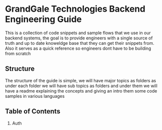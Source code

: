 # GrandGale Technologies Backend Engineering Guide
This is a collection of code snippets and sample flows that we use in our backend systems, the goal is to provide engineers with a single source of truth and up to date knoweldge base that they can get their snippets from. Also it serves as a quick reference so engineers dont have to be building from scratch

## Structure
The structure of the guide is simple, we will have major topics as folders as under each folder we will have sub topics as folders and under them we will have a readme explaining the concepts and giving an intro them some code samples in various languages

## Table of Contents
1. Auth
